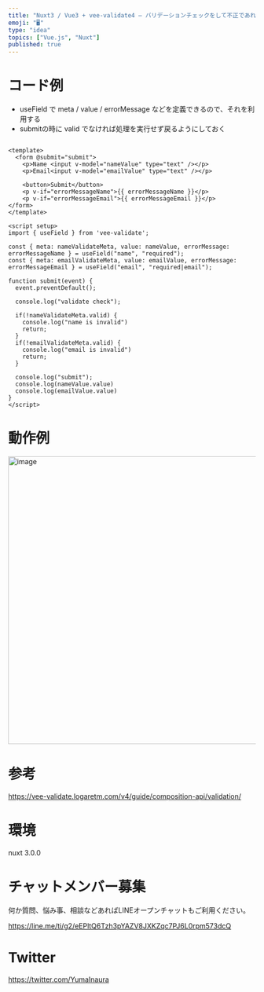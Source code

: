 ```yaml
---
title: "Nuxt3 / Vue3 + vee-validate4 – バリデーションチェックをして不正であれば submitさせない"
emoji: "🖥"
type: "idea"
topics: ["Vue.js", "Nuxt"]
published: true
---
```


# コード例

- useField で meta / value  / errorMessage などを定義できるので、それを利用する
- submitの時に valid でなければ処理を実行せず戻るようにしておく

```vue

<template>
  <form @submit="submit">
    <p>Name <input v-model="nameValue" type="text" /></p>
    <p>Email<input v-model="emailValue" type="text" /></p>

    <button>Submit</button>
    <p v-if="errorMessageName">{{ errorMessageName }}</p>
    <p v-if="errorMessageEmail">{{ errorMessageEmail }}</p>
</form>
</template>

<script setup>
import { useField } from 'vee-validate';

const { meta: nameValidateMeta, value: nameValue, errorMessage: errorMessageName } = useField("name", "required");
const { meta: emailValidateMeta, value: emailValue, errorMessage: errorMessageEmail } = useField("email", "required|email");

function submit(event) {
  event.preventDefault();

  console.log("validate check");

  if(!nameValidateMeta.valid) {
    console.log("name is invalid")
    return;
  }
  if(!emailValidateMeta.valid) {
    console.log("email is invalid")
    return;
  }

  console.log("submit");
  console.log(nameValue.value)
  console.log(emailValue.value)
}
</script>

```
# 動作例

<img width="586" alt="image" src="https://user-images.githubusercontent.com/13635059/212309217-f1470e25-e2e9-49b0-b50d-fffd5077fc0b.png">


# 参考

https://vee-validate.logaretm.com/v4/guide/composition-api/validation/ 


# 環境

nuxt 3.0.0

# チャットメンバー募集


何か質問、悩み事、相談などあればLINEオープンチャットもご利用ください。

https://line.me/ti/g2/eEPltQ6Tzh3pYAZV8JXKZqc7PJ6L0rpm573dcQ


# Twitter

https://twitter.com/YumaInaura

